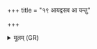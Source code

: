 +++
title = "१९ आयद्वसव आ यन्तु"

+++
<details><summary>मूलम् (GR)</summary>

आयद्वसव आ यन्तु मे गृहाः प्रजाः पशवो वित्तिर् भूतिः प्रतिष्ठा ॥
</details>